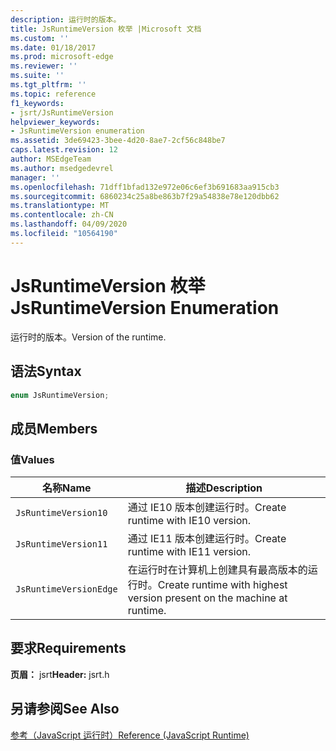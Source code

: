 ```yaml
---
description: 运行时的版本。
title: JsRuntimeVersion 枚举 |Microsoft 文档
ms.custom: ''
ms.date: 01/18/2017
ms.prod: microsoft-edge
ms.reviewer: ''
ms.suite: ''
ms.tgt_pltfrm: ''
ms.topic: reference
f1_keywords:
- jsrt/JsRuntimeVersion
helpviewer_keywords:
- JsRuntimeVersion enumeration
ms.assetid: 3de69423-3bee-4d20-8ae7-2cf56c848be7
caps.latest.revision: 12
author: MSEdgeTeam
ms.author: msedgedevrel
manager: ''
ms.openlocfilehash: 71dff1bfad132e972e06c6ef3b691683aa915cb3
ms.sourcegitcommit: 6860234c25a8be863b7f29a54838e78e120dbb62
ms.translationtype: MT
ms.contentlocale: zh-CN
ms.lasthandoff: 04/09/2020
ms.locfileid: "10564190"
---
```

# <span data-ttu-id="21bd8-103">JsRuntimeVersion 枚举</span><span class="sxs-lookup"><span data-stu-id="21bd8-103">JsRuntimeVersion Enumeration</span></span>
<span data-ttu-id="21bd8-104">运行时的版本。</span><span class="sxs-lookup"><span data-stu-id="21bd8-104">Version of the runtime.</span></span>  
  
## <span data-ttu-id="21bd8-105">语法</span><span class="sxs-lookup"><span data-stu-id="21bd8-105">Syntax</span></span>  
  
```cpp  
enum JsRuntimeVersion;  
```  
  
## <span data-ttu-id="21bd8-106">成员</span><span class="sxs-lookup"><span data-stu-id="21bd8-106">Members</span></span>  
  
### <span data-ttu-id="21bd8-107">值</span><span class="sxs-lookup"><span data-stu-id="21bd8-107">Values</span></span>  
  
|<span data-ttu-id="21bd8-108">名称</span><span class="sxs-lookup"><span data-stu-id="21bd8-108">Name</span></span>|<span data-ttu-id="21bd8-109">描述</span><span class="sxs-lookup"><span data-stu-id="21bd8-109">Description</span></span>|  
|----------|-----------------|  
|`JsRuntimeVersion10`|<span data-ttu-id="21bd8-110">通过 IE10 版本创建运行时。</span><span class="sxs-lookup"><span data-stu-id="21bd8-110">Create runtime with IE10 version.</span></span>|  
|`JsRuntimeVersion11`|<span data-ttu-id="21bd8-111">通过 IE11 版本创建运行时。</span><span class="sxs-lookup"><span data-stu-id="21bd8-111">Create runtime with IE11 version.</span></span>|  
|`JsRuntimeVersionEdge`|<span data-ttu-id="21bd8-112">在运行时在计算机上创建具有最高版本的运行时。</span><span class="sxs-lookup"><span data-stu-id="21bd8-112">Create runtime with highest version present on the machine at runtime.</span></span>|  
  
## <span data-ttu-id="21bd8-113">要求</span><span class="sxs-lookup"><span data-stu-id="21bd8-113">Requirements</span></span>  
 <span data-ttu-id="21bd8-114">**页眉：** jsrt</span><span class="sxs-lookup"><span data-stu-id="21bd8-114">**Header:** jsrt.h</span></span>  
  
## <span data-ttu-id="21bd8-115">另请参阅</span><span class="sxs-lookup"><span data-stu-id="21bd8-115">See Also</span></span>  
 [<span data-ttu-id="21bd8-116">参考（JavaScript 运行时）</span><span class="sxs-lookup"><span data-stu-id="21bd8-116">Reference (JavaScript Runtime)</span></span>](../chakra-hosting/reference-javascript-runtime.md)